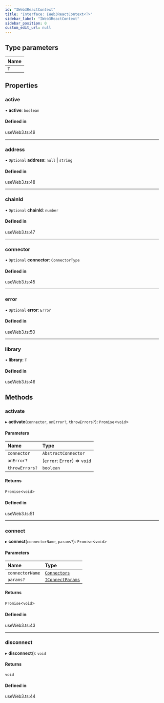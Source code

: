 ```yaml
---
id: "IWeb3ReactContext"
title: "Interface: IWeb3ReactContext<T>"
sidebar_label: "IWeb3ReactContext"
sidebar_position: 0
custom_edit_url: null
---
```


## Type parameters

| Name |
| :------ |
| `T` |

## Properties

### active

• **active**: `boolean`

#### Defined in

useWeb3.ts:49

___

### address

• `Optional` **address**: ``null`` \| `string`

#### Defined in

useWeb3.ts:48

___

### chainId

• `Optional` **chainId**: `number`

#### Defined in

useWeb3.ts:47

___

### connector

• `Optional` **connector**: `ConnectorType`

#### Defined in

useWeb3.ts:45

___

### error

• `Optional` **error**: `Error`

#### Defined in

useWeb3.ts:50

___

### library

• **library**: `T`

#### Defined in

useWeb3.ts:46

## Methods

### activate

▸ **activate**(`connector`, `onError?`, `throwErrors?`): `Promise`<`void`\>

#### Parameters

| Name | Type |
| :------ | :------ |
| `connector` | `AbstractConnector` |
| `onError?` | (`error`: `Error`) => `void` |
| `throwErrors?` | `boolean` |

#### Returns

`Promise`<`void`\>

#### Defined in

useWeb3.ts:51

___

### connect

▸ **connect**(`connectorName`, `params?`): `Promise`<`void`\>

#### Parameters

| Name | Type |
| :------ | :------ |
| `connectorName` | [`Connectors`](../enums/Connectors.md) |
| `params?` | [`IConnectParams`](IConnectParams.md) |

#### Returns

`Promise`<`void`\>

#### Defined in

useWeb3.ts:43

___

### disconnect

▸ **disconnect**(): `void`

#### Returns

`void`

#### Defined in

useWeb3.ts:44
